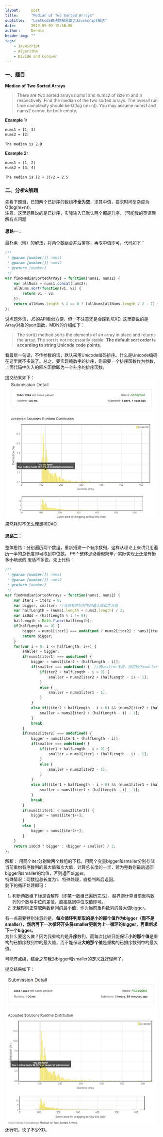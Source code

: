 ```yaml
---
layout:     post
title:      "Median of Two Sorted Arrays"
subtitle:   "LeetCode算法题解思路之JavaScript解法"
date:       2018-09-09 18:30:00
author:     Dennis
header-img: ""
tags:
    - JavaScript
    - Algorithm
    - Divide and Conquer
---
```


### 一、题目

**Median of Two Sorted Arrays**

> There are two sorted arrays nums1 and nums2 of size m and n respectively.
> Find the median of the two sorted arrays. The overall run time complexity should be O(log (m+n)).
> You may assume nums1 and nums2 cannot be both empty.

**Example 1:**
```
nums1 = [1, 3]
nums2 = [2]

The median is 2.0
```

**Example 2:**
```
nums1 = [1, 2]
nums2 = [3, 4]

The median is (2 + 3)/2 = 2.5
```

### 二、分析&解题

先看下题目，已知两个已排序的数组**不全为空**，求其中值，要求时间复杂度为O(log(m+n)).  
注意，这里题目说的是已排序，实际输入已默认两个都是升序。（可能我的英语理解有点问题

#### 思路一：
最朴素（懒）的解法，将两个数组合并后排序，再取中值即可，代码如下：

``` javascript
/**
 * @param {number[]} nums1
 * @param {number[]} nums2
 * @return {number}
 */
var findMedianSortedArrays = function(nums1, nums2) {
    var allNums = nums1.concat(nums2);
    allNums.sort(function(v1, v2) {
        return v1 - v2;
    });
    return allNums.length % 2 == 0 ? (allNums[allNums.length / 2 - 1] + allNums[allNums.length / 2]) / 2 : allNums[Math.floor(allNums.length / 2)];
};
```
说点题外话，JS的API看似方便，但一不注意还是会踩到坑XD.
这里要说的是Array对象的sort函数，MDN的介绍如下：
> The sort() method sorts the elements of an array in place and returns the array. The sort is not necessarily stable. **The default sort order is according to string Unicode code points.**

看最后一句话，不传参数的话，默认采用Unicode编码排序。什么是Unicode编码在这里就不多说了。总之，要实现纯数字的排序，则需要一个排序函数作为参数，上面代码中传入的匿名函数即为一个升序的排序函数。

提交结果如下：
![easy](/img/in-post/Algorithm/MedianOfTwoSortedArrays/result-1.png)
果然耗时不怎么理想呢OAO

#### 思路二：

整体思路：分别遍历两个数组，重新搭建一个有序数列，这样从理论上来讲只用遍历一半的总长度即可取到中位数。
~~PS：整体思路看似简单，实际实现上还是有挺多小坑点的~~
废话不多说，先上代码：

``` javascript
/**
 * @param {number[]} nums1
 * @param {number[]} nums2
 * @return {number}
 */
var findMedianSortedArrays = function(nums1, nums2) {
    var iter1 = iter2 = 0;
    var bigger, smaller; //当前有序队列中的最大值和次大值
    var halfLength = (nums1.length + nums2.length) / 2;
    var isOdd = (halfLength % 1 != 0);
    halfLength = Math.floor(halfLength);
    if(halfLength == 0) {
        bigger = nums1[iter1] === undefined ? nums2[iter2] : nums1[iter1];
        return bigger;
    }
    for(var i = 0; i <= halfLength; i++) {
        smaller = bigger;
        if(nums1[iter1] === undefined) {
            bigger = nums2[iter2 + (halfLength - i)];
            if(smaller === undefined) {  //若smaller无值，则初始化smaller
                if(iter2 + halfLength - i > 0) {
                    smaller = nums2[iter2 + (halfLength - i) - 1];
                }
                else {
                    smaller = nums1[iter1 - 1];
                }
            }
            else if((iter2 + halfLength - i > 0) && (nums2[iter2 + (halfLength - i) - 1] > smaller)) {
                smaller = nums2[iter2 + (halfLength - i) - 1];
            }
            break;
        }
        if(nums2[iter2] === undefined) {
            bigger = nums1[iter1 + (halfLength - i)];
            if(smaller === undefined) {
                if(iter1 + halfLength - i > 0) {
                    smaller = nums1[iter1 + (halfLength - i) - 1];
                }
                else {
                    smaller = nums2[iter2 - 1];
                }
            }
            else if((iter1 + halfLength - i > 0) && (nums1[iter1 + (halfLength - i) - 1] > smaller)) {
                smaller = nums1[iter1 + (halfLength - i) - 1];
            }
            break;
        }
        if(nums1[iter1] < nums2[iter2]) {
            bigger = nums1[iter1++];
        }
        else {
            bigger = nums2[iter2++];
        }
    }
    return isOdd ? bigger : (bigger + smaller) / 2;
};
```

解析：
用两个iter分别做两个数组的下标，用两个变量bigger和smaller分别存储当前重构有序数列的最大值和次大值，计算总长度的一半，若为整数则最后返回bigger和smaller的均值，否则返回bigger。  
特殊情况：两数组总长度为1，特殊处理，直接判断后返回。  
剩下的循环处理即可：
1. 判断两数组下标是否越界（即某一数组已遍历完成），越界则计算当前重构数列的个数与中位的差值，直接跳到中位取值即可。
2. 无越界则正常取两数组间的最小值，作为当前重构数列的最大值bigger。

有一点需要特别注意的是，**每次循环判断取的是小的那个值作为bigger（而不是smaller），然后再下一次循环开头将smaller更新为上一循环的bigger，再重新求下一个bigger。**  
为什么要这么做？因为我重构的是**升序**数列，而每次比较只能保证**小的那个值**是重构的已排序数列中的最大值，而不能保证**大的那个值**是重构的已排序数列中的最大值。

可能有点绕，结合之前我对bigger和smaller的定义就好理解了。

提交结果如下：

![normal](/img/in-post/Algorithm/MedianOfTwoSortedArrays/result-2.png)
还行吧，快了不少XD。
